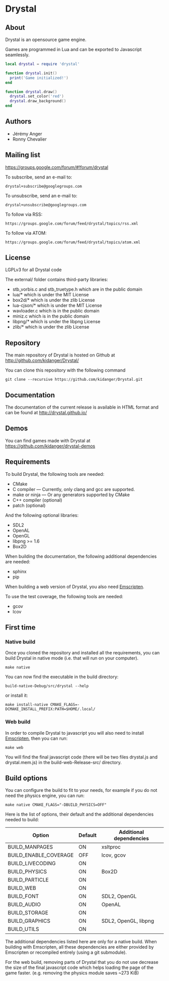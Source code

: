 Drystal
=======

About
-----

Drystal is an opensource game engine.

Games are programmed in Lua and can be exported to Javascript seamlessly.

```lua
local drystal = require 'drystal'

function drystal.init()
  print('Game initialized!')
end

function drystal.draw()
  drystal.set_color('red')
  drystal.draw_background()
end
```

Authors
-------

- Jérémy Anger
- Ronny Chevalier

Mailing list
------------

https://groups.google.com/forum/#!forum/drystal

To subscribe, send an e-mail to:

    drystal+subscribe@googlegroups.com

To unsubscribe, send an e-mail to:

    drystal+unsubscribe@googlegroups.com

To follow via RSS:

    https://groups.google.com/forum/feed/drystal/topics/rss.xml

To follow via ATOM:

    https://groups.google.com/forum/feed/drystal/topics/atom.xml

License
-------

LGPLv3 for all Drystal code

The external/ folder contains third-party libraries:

- stb\_vorbis.c and stb\_truetype.h which are in the public domain
- lua/\* which is under the MIT License
- box2d/* which is under the zlib License
- lua-cjson/\* which is under the MIT License
- wavloader.c which is in the public domain
- miniz.c which is in the public domain
- libpng/\* which is under the libpng License
- zlib/\* which is under the zlib License

Repository
----------

The main repository of Drystal is hosted on Github at http://github.com/kidanger/Drystal/

You can clone this repository with the following command

    git clone --recursive https://github.com/kidanger/Drystal.git

Documentation
-------------

The documentation of the current release is available in HTML format and can be found at http://drystal.github.io/

Demos
-----

You can find games made with Drystal at https://github.com/kidanger/drystal-demos

Requirements
------------

To build Drystal, the following tools are needed:

- CMake
- C compiler — Currently, only clang and gcc are supported.
- make or ninja — Or any generators supported by CMake
- C++ compiler (optional)
- patch (optional)

And the following optional libraries:

- SDL2
- OpenAL
- OpenGL
- libpng >= 1.6
- Box2D

When building the documentation, the following additional dependencies are needed:

- sphinx
- pip

When building a web version of Drystal, you also need [Emscripten](kripken.github.io/emscripten-site/).

To use the test coverage, the following tools are needed:

- gcov
- lcov

First time
----------

### Native build

Once you cloned the repository and installed all the requirements, you can
build Drystal in native mode (i.e. that will run on your computer).

    make native

You can now find the executable in the build directory:

    build-native-Debug/src/drystal --help

or install it:

    make install-native CMAKE_FLAGS=-DCMAKE_INSTALL_PREFIX:PATH=$HOME/.local/

### Web build

In order to compile Drystal to javascript you will also need to install
[Emscripten](https://kripken.github.io/emscripten-site/), then you can run:

    make web

You will find the final javascript code (there will be two files drystal.js
and drystal.mem.js) in the build-web-Release-src/ directory.

Build options
-------------

You can configure the build to fit to your needs, for example if you do not
need the physics engine, you can run:

    make native CMAKE_FLAGS="-DBUILD_PHYSICS=OFF"

Here is the list of options, their default and the additional dependencies needed to build:

Option                | Default | Additional dependencies
----------------------|---------|------------------------
BUILD_MANPAGES        | ON      | xsltproc
BUILD_ENABLE_COVERAGE | OFF     | lcov, gcov
BUILD_LIVECODING      | ON      |
BUILD_PHYSICS         | ON      | Box2D
BUILD_PARTICLE        | ON      |
BUILD_WEB             | ON      |
BUILD_FONT            | ON      | SDL2, OpenGL
BUILD_AUDIO           | ON      | OpenAL
BUILD_STORAGE         | ON      |
BUILD_GRAPHICS        | ON      | SDL2, OpenGL, libpng
BUILD_UTILS           | ON      |

The additional dependencies listed here are only for a native build. When
building with Emscripten, all these dependencies are either provided
by Emscripten or recompiled entirely (using a git submodule).

For the web build, removing parts of Drystal that you do not use decrease
the size of the final javascript code which helps loading the page of the
game faster. (e.g. removing the physics module saves ~273 KiB)
